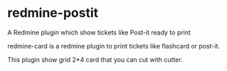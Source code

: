 redmine-postit
==================

A Redmine plugin which show tickets like Post-it ready to print

redmine-card is a redmine plugin to print tickets like flashcard or post-it.

This plugin show grid 2*4 card that you can cut with cutter.

